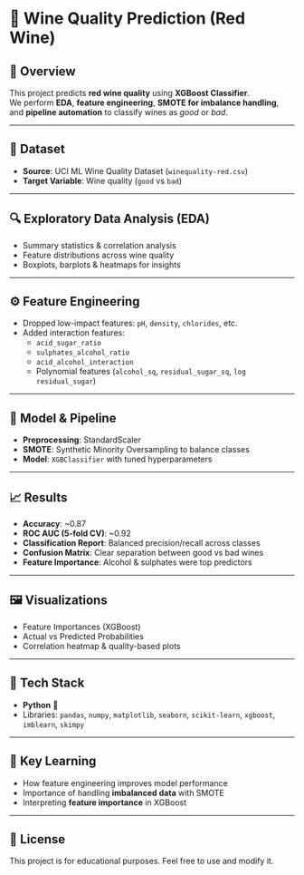 # 🍷 Wine Quality Prediction (Red Wine)

## 📌 Overview  
This project predicts **red wine quality** using **XGBoost Classifier**.  
We perform **EDA**, **feature engineering**, **SMOTE for imbalance handling**, and **pipeline automation** to classify wines as *good* or *bad*.  

---

## 📂 Dataset  
- **Source**: UCI ML Wine Quality Dataset (`winequality-red.csv`)  
- **Target Variable**: Wine quality (`good` vs `bad`)  

---

## 🔍 Exploratory Data Analysis (EDA)  
- Summary statistics & correlation analysis  
- Feature distributions across wine quality  
- Boxplots, barplots & heatmaps for insights  

---

## ⚙️ Feature Engineering  
- Dropped low-impact features: `pH`, `density`, `chlorides`, etc.  
- Added interaction features:  
  - `acid_sugar_ratio`  
  - `sulphates_alcohol_ratio`  
  - `acid_alcohol_interaction`  
  - Polynomial features (`alcohol_sq`, `residual_sugar_sq`, `log residual_sugar`)  

---

## 🤖 Model & Pipeline  
- **Preprocessing**: StandardScaler  
- **SMOTE**: Synthetic Minority Oversampling to balance classes  
- **Model**: `XGBClassifier` with tuned hyperparameters  

---

## 📈 Results  
- **Accuracy**: ~0.87  
- **ROC AUC (5-fold CV)**: ~0.92  
- **Classification Report**: Balanced precision/recall across classes  
- **Confusion Matrix**: Clear separation between good vs bad wines  
- **Feature Importance**: Alcohol & sulphates were top predictors  

---

## 🖼️ Visualizations  
- Feature Importances (XGBoost)  
- Actual vs Predicted Probabilities  
- Correlation heatmap & quality-based plots  

---

## 🚀 Tech Stack  
- **Python** 🐍  
- Libraries: `pandas`, `numpy`, `matplotlib`, `seaborn`, `scikit-learn`, `xgboost`, `imblearn`, `skimpy`  

---

## 📌 Key Learning  
- How feature engineering improves model performance  
- Importance of handling **imbalanced data** with SMOTE  
- Interpreting **feature importance** in XGBoost  

---

## 📜 License  
This project is for educational purposes. Feel free to use and modify it.  

